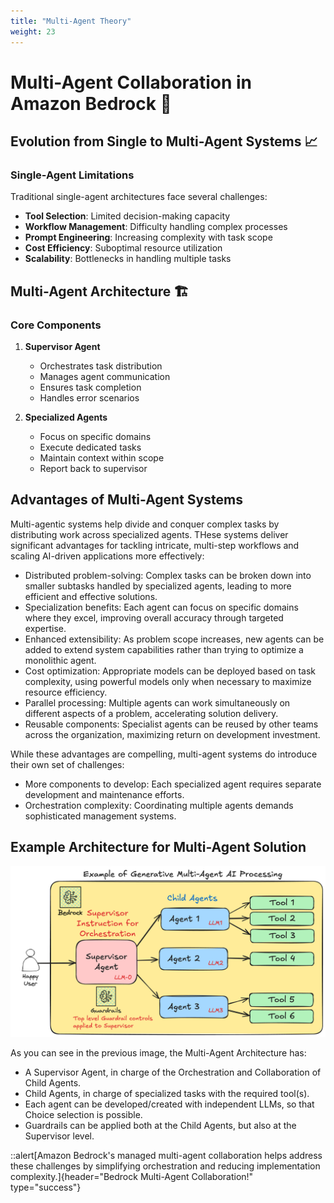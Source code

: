 ```yaml
---
title: "Multi-Agent Theory"
weight: 23
---
```


# Multi-Agent Collaboration in Amazon Bedrock 🤝

## Evolution from Single to Multi-Agent Systems 📈

### Single-Agent Limitations

Traditional single-agent architectures face several challenges:

- **Tool Selection**: Limited decision-making capacity
- **Workflow Management**: Difficulty handling complex processes
- **Prompt Engineering**: Increasing complexity with task scope
- **Cost Efficiency**: Suboptimal resource utilization
- **Scalability**: Bottlenecks in handling multiple tasks

## Multi-Agent Architecture 🏗️

### Core Components

1. **Supervisor Agent**

   - Orchestrates task distribution
   - Manages agent communication
   - Ensures task completion
   - Handles error scenarios

2. **Specialized Agents**
   - Focus on specific domains
   - Execute dedicated tasks
   - Maintain context within scope
   - Report back to supervisor

## Advantages of Multi-Agent Systems

Multi-agentic systems help divide and conquer complex tasks by distributing work across specialized agents. THese systems deliver significant advantages for tackling intricate, multi-step workflows and scaling AI-driven applications more effectively:

- Distributed problem-solving: Complex tasks can be broken down into smaller subtasks handled by specialized agents, leading to more efficient and effective solutions.
- Specialization benefits: Each agent can focus on specific domains where they excel, improving overall accuracy through targeted expertise.
- Enhanced extensibility: As problem scope increases, new agents can be added to extend system capabilities rather than trying to optimize a monolithic agent.
- Cost optimization: Appropriate models can be deployed based on task complexity, using powerful models only when necessary to maximize resource efficiency.
- Parallel processing: Multiple agents can work simultaneously on different aspects of a problem, accelerating solution delivery.
- Reusable components: Specialist agents can be reused by other teams across the organization, maximizing return on development investment.

While these advantages are compelling, multi-agent systems do introduce their own set of challenges:

- More components to develop: Each specialized agent requires separate development and maintenance efforts.
- Orchestration complexity: Coordinating multiple agents demands sophisticated management systems.

## Example Architecture for Multi-Agent Solution

![Multi-Agent Architecture](/static/02-images/theory-multi-agents-01.png)

As you can see in the previous image, the Multi-Agent Architecture has:

- A Supervisor Agent, in charge of the Orchestration and Collaboration of Child Agents.
- Child Agents, in charge of specialized tasks with the required tool(s).
- Each agent can be developed/created with independent LLMs, so that Choice selection is possible.
- Guardrails can be applied both at the Child Agents, but also at the Supervisor level.

::alert[Amazon Bedrock's managed multi-agent collaboration helps address these challenges by simplifying orchestration and reducing implementation complexity.]{header="Bedrock Multi-Agent Collaboration!" type="success"}
